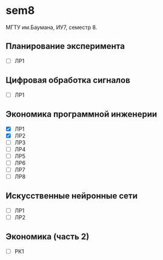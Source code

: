 # sem8

МГТУ им.Баумана, ИУ7, семестр 8. 

## Планирование эксперимента 
  - [ ] ЛР1

## Цифровая обработка сигналов
  - [ ] ЛР1
  
## Экономика программной инженерии
  - [x] ЛР1
  - [x] ЛР2
  - [ ] ЛР3
  - [ ] ЛР4
  - [ ] ЛР5
  - [ ] ЛР6
  - [ ] ЛР7
  - [ ] ЛР8
  
## Искусственные нейронные сети
  - [ ] ЛР1
  - [ ] ЛР2
  
## Экономика (часть 2)
  - [ ] РК1

